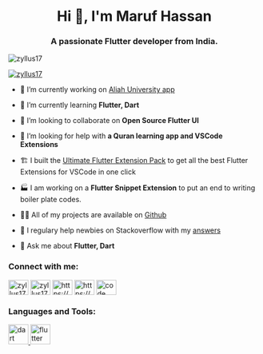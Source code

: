 <h1 align="center">Hi 👋, I'm Maruf Hassan</h1>
<h3 align="center">A passionate Flutter developer from India.</h3>

<p align="left"> <img src="https://komarev.com/ghpvc/?username=zyllus17&label=Profile%20views&color=0e75b6&style=flat" alt="zyllus17" /> </p>

<p align="left"> <a href="https://twitter.com/zyllus17" target="blank"><img src="https://img.shields.io/twitter/follow/zyllus17?logo=twitter&style=for-the-badge" alt="zyllus17" /></a> </p>

- 🔭 I’m currently working on [Aliah University app](https://github.com/zyllus17/Aliah-University-App)

- 🌱 I’m currently learning **Flutter, Dart**

- 👯 I’m looking to collaborate on **Open Source Flutter UI**

- 🤝 I’m looking for help with **a Quran learning app and VSCode Extensions**

- 🏗️ I built the [Ultimate Flutter Extension Pack](https://marketplace.visualstudio.com/items?itemName=MarufHassan.flutter) to get all the best Flutter Extensions for VSCode in one click

- 🏭 I am working on a **Flutter Snippet Extension** to put an end to writing boiler plate codes.

- 👨‍💻 All of my projects are available on [Github](https://github.com/zyllus17/)

- 📝 I regulary help newbies on Stackoverflow with my [answers](https://stackoverflow.com/users/10068879/maruf-hassan)

- 💬 Ask me about **Flutter, Dart**

<h3 align="left">Connect with me:</h3>
<p align="left">
<a href="https://dev.to/zyllus17" target="blank"><img align="center" src="https://cdn.jsdelivr.net/npm/simple-icons@3.0.1/icons/dev-dot-to.svg" alt="zyllus17" height="30" width="40" /></a>
<a href="https://twitter.com/zyllus17" target="blank"><img align="center" src="https://cdn.jsdelivr.net/npm/simple-icons@3.0.1/icons/twitter.svg" alt="zyllus17" height="30" width="40" /></a>
<a href="https://linkedin.com/in/https://www.linkedin.com/in/maruf-hassan/" target="blank"><img align="center" src="https://cdn.jsdelivr.net/npm/simple-icons@3.0.1/icons/linkedin.svg" alt="https://www.linkedin.com/in/maruf-hassan/" height="30" width="40" /></a>
<a href="https://stackoverflow.com/users/https://stackoverflow.com/users/10068879/maruf-hassan" target="blank"><img align="center" src="https://cdn.jsdelivr.net/npm/simple-icons@3.0.1/icons/stackoverflow.svg" alt="https://stackoverflow.com/users/10068879/maruf-hassan" height="30" width="40" /></a>
<a href="https://www.youtube.com/c/code overflow" target="blank"><img align="center" src="https://cdn.jsdelivr.net/npm/simple-icons@3.0.1/icons/youtube.svg" alt="code overflow" height="30" width="40" /></a>
</p>

<h3 align="left">Languages and Tools:</h3>
<p align="left"> <a href="https://dart.dev" target="_blank"> <img src="https://www.vectorlogo.zone/logos/dartlang/dartlang-icon.svg" alt="dart" width="40" height="40"/> </a> <a href="https://flutter.dev" target="_blank"> <img src="https://www.vectorlogo.zone/logos/flutterio/flutterio-icon.svg" alt="flutter" width="40" height="40"/> </a> </p>
